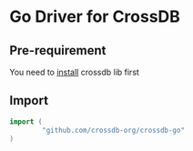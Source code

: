 # Go Driver for CrossDB

## Pre-requirement
You need to [install](https://crossdb.org/get-started/install/) crossdb lib first 

## Import

```go
import (
        "github.com/crossdb-org/crossdb-go"
)
```